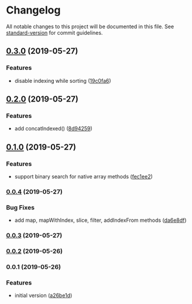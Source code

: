 # Changelog

All notable changes to this project will be documented in this file. See [standard-version](https://github.com/conventional-changelog/standard-version) for commit guidelines.

## [0.3.0](https://github.com/ozum/indexable-array/compare/v0.2.0...v0.3.0) (2019-05-27)


### Features

* disable indexing while sorting ([19c0fa6](https://github.com/ozum/indexable-array/commit/19c0fa6))



## [0.2.0](https://github.com/ozum/indexable-array/compare/v0.1.0...v0.2.0) (2019-05-27)


### Features

* add concatIndexed() ([8d94259](https://github.com/ozum/indexable-array/commit/8d94259))



## [0.1.0](https://github.com/ozum/indexable-array/compare/v0.0.4...v0.1.0) (2019-05-27)


### Features

* support binary search for native array methods ([fec1ee2](https://github.com/ozum/indexable-array/commit/fec1ee2))



### [0.0.4](https://github.com/ozum/indexable-array/compare/v0.0.3...v0.0.4) (2019-05-27)


### Bug Fixes

* add map, mapWithIndex, slice, filter, addIndexFrom methods ([da6e8df](https://github.com/ozum/indexable-array/commit/da6e8df))



### [0.0.3](https://github.com/ozum/indexable-array/compare/v0.0.2...v0.0.3) (2019-05-27)



### [0.0.2](https://github.com/ozum/indexable-array/compare/v0.0.1...v0.0.2) (2019-05-26)



### 0.0.1 (2019-05-26)


### Features

* initial version ([a26be1d](https://github.com/ozum/indexable-array/commit/a26be1d))
